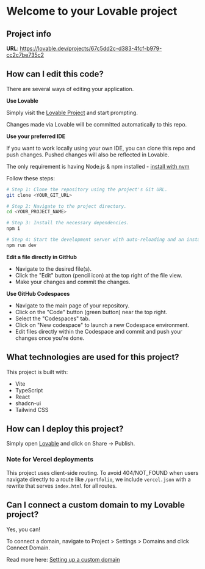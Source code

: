 # Welcome to your Lovable project

## Project info

**URL**: https://lovable.dev/projects/67c5dd2c-d383-4fcf-b979-cc2c7be735c2

## How can I edit this code?

There are several ways of editing your application.

**Use Lovable**

Simply visit the [Lovable Project](https://lovable.dev/projects/67c5dd2c-d383-4fcf-b979-cc2c7be735c2) and start prompting.

Changes made via Lovable will be committed automatically to this repo.

**Use your preferred IDE**

If you want to work locally using your own IDE, you can clone this repo and push changes. Pushed changes will also be reflected in Lovable.

The only requirement is having Node.js & npm installed - [install with nvm](https://github.com/nvm-sh/nvm#installing-and-updating)

Follow these steps:

```sh
# Step 1: Clone the repository using the project's Git URL.
git clone <YOUR_GIT_URL>

# Step 2: Navigate to the project directory.
cd <YOUR_PROJECT_NAME>

# Step 3: Install the necessary dependencies.
npm i

# Step 4: Start the development server with auto-reloading and an instant preview.
npm run dev
```

**Edit a file directly in GitHub**

- Navigate to the desired file(s).
- Click the "Edit" button (pencil icon) at the top right of the file view.
- Make your changes and commit the changes.

**Use GitHub Codespaces**

- Navigate to the main page of your repository.
- Click on the "Code" button (green button) near the top right.
- Select the "Codespaces" tab.
- Click on "New codespace" to launch a new Codespace environment.
- Edit files directly within the Codespace and commit and push your changes once you're done.

## What technologies are used for this project?

This project is built with:

- Vite
- TypeScript
- React
- shadcn-ui
- Tailwind CSS

## How can I deploy this project?

Simply open [Lovable](https://lovable.dev/projects/67c5dd2c-d383-4fcf-b979-cc2c7be735c2) and click on Share -> Publish.

### Note for Vercel deployments

This project uses client-side routing. To avoid 404/NOT_FOUND when users navigate directly to a route like `/portfolio`, we include `vercel.json` with a rewrite that serves `index.html` for all routes.

## Can I connect a custom domain to my Lovable project?

Yes, you can!

To connect a domain, navigate to Project > Settings > Domains and click Connect Domain.

Read more here: [Setting up a custom domain](https://docs.lovable.dev/features/custom-domain#custom-domain)

